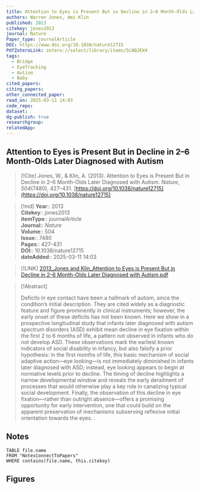 ```yaml
---
title: Attention to Eyes is Present But in Decline in 2–6 Month-Olds Later Diagnosed with Autism
authors: Warren Jones, Ami Klin
published: 2013
citekey: jones2013
journal: Nature
Paper_type: journalArticle
DOI: https://www.doi.org/10.1038/nature12715
PdfZoteroLink: zotero://select/library/items/5LNQJEX4
tags:
  - Bridge
  - EyeTracking
  - Autism
  - Baby
cited_papers: 
citing_papers: 
other_connected_paper: 
read_on: 2025-03-11 14:03
code_repo: 
dataset: 
dg-publish: true
researchgroup: 
relatedApp:
---
```


## Attention to Eyes is Present But in Decline in 2–6 Month-Olds Later Diagnosed with Autism

> [!Cite]
> Jones, W., & Klin, A. (2013). Attention to Eyes is Present But in Decline in 2–6 Month-Olds Later Diagnosed with Autism. _Nature_, _504_(7480), 427–431. [https://doi.org/10.1038/nature12715](https://doi.org/10.1038/nature12715)


>[!md]
> **Year**:: 2013   
> **Citekey**:: jones2013  
> **itemType**:: journalArticle  
> **Journal**:: *Nature*  
> **Volume**:: 504  
> **Issue**:: 7480   
> **Pages**:: 427-431  
> **DOI**:: 10.1038/nature12715    
> **dateAdded**:: 2025-03-11 14:03

> [!LINK] 
> [2013_Jones and Klin_Attention to Eyes is Present But in Decline in 2–6 Month-Olds Later Diagnosed with Autism.pdf](zotero://select/library/items/EVCGNNEU)

> [!Abstract]
>
> Deficits in eye contact have been a hallmark of autism, since the condition’s initial description. They are cited widely as a diagnostic feature and figure prominently in clinical instruments; however, the early onset of these deficits has not been known. Here we show in a prospective longitudinal study that infants later diagnosed with autism spectrum disorders (ASD) exhibit mean decline in eye fixation within the first 2 to 6 months of life, a pattern not observed in infants who do not develop ASD. These observations mark the earliest known indicators of social disability in infancy, but also falsify a prior hypothesis: in the first months of life, this basic mechanism of social adaptive action—eye looking—is not immediately diminished in infants later diagnosed with ASD; instead, eye looking appears to begin at normative levels prior to decline. The timing of decline highlights a narrow developmental window and reveals the early derailment of processes that would otherwise play a key role in canalizing typical social development. Finally, the observation of this decline in eye fixation—rather than outright absence—offers a promising opportunity for early intervention, one that could build on the apparent preservation of mechanisms subserving reflexive initial orientation towards the eyes.
>.
> 


## Notes

```dataview 
TABLE file.name 
FROM "NotesConnectToPapers" 
WHERE contains(file.name, this.citekey)
```



## Figures

